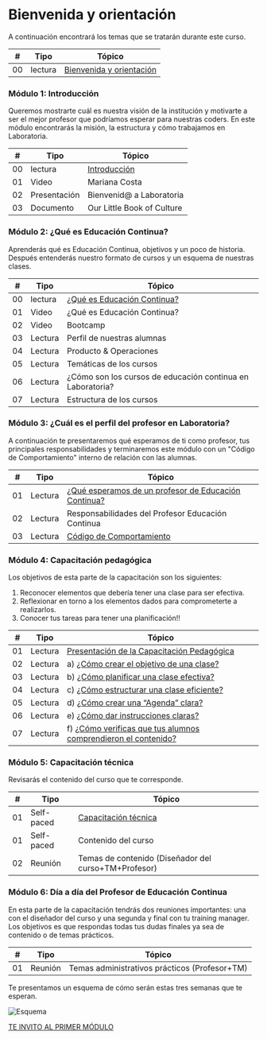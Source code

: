 # Bienvenida y orientación

A continuación encontrará los temas que se tratarán durante este curso.

| # | Tipo | Tópico
| - | ----- | -----
| 00 | lectura | [Bienvenida y orientación](01-bienvenida/01-paso.md)

### Módulo 1: Introducción

Queremos mostrarte cuál es nuestra visión de la institución y motivarte a ser el mejor profesor que podríamos esperar para nuestras coders. En este módulo encontrarás la misión, la estructura y cómo trabajamos en Laboratoria.


| # | Tipo | Tópico
| - | ----- | -----
| 00 | lectura | [Introducción](02-introduccion/02-paso.md)
| 01 | Video   | Mariana Costa
| 02 | Presentación | Bienvenid@ a Laboratoria
| 03 | Documento | Our Little Book of Culture


### Módulo 2: ¿Qué es Educación Continua?

Aprenderás qué es Educación Continua, objetivos y un poco de historia. Después entenderás nuestro formato de cursos y un esquema de nuestras clases.

| # | Tipo | Tópico
| - | ----- | -----
| 00 | lectura | [¿Qué es Educación Continua?](03-perfilprofesor/01-ec.md)
| 01 | Video | ¿Qué es Educación Continua?
| 02 | Video | Bootcamp
| 03 | Lectura | Perfil de nuestras alumnas
| 04 | Lectura | Producto & Operaciones
| 05 | Lectura | Temáticas de los cursos
| 06 | Lectura | ¿Cómo son los cursos de educación continua en Laboratoria?
| 07 | Lectura | Estructura de los cursos


### Módulo 3: ¿Cuál es el perfil del profesor en Laboratoria?

A continuación te presentaremos qué esperamos de ti como profesor, tus principales responsabilidades  y terminaremos este módulo con un "Código de Comportamiento" interno de relación con las alumnas.

| # | Tipo | Tópico
| - | ----- | -----
| 01 | Lectura | [¿Qué esperamos de un profesor de Educación Continua?](03-perfilprofesor/02-perfilprofesor.md)
| 02 | Lectura | Responsabilidades del Profesor Educación Continua
| 03 | Lectura | [Código de Comportamiento](03-perfilprofesor/03.comportamiento.md)


### Módulo 4: Capacitación pedagógica

Los objetivos de esta parte de la capacitación son los siguientes:

1. Reconocer elementos que debería tener una clase para ser efectiva. 
2. Reflexionar en torno a los elementos dados para comprometerte a realizarlos. 
3. Conocer tus tareas para tener una planificación!!


| # | Tipo | Tópico
| - | ----- | -----
| 01 | Lectura | [Presentación de la Capacitación Pedagógica](04-pedagogico/01-presentacioncapa.md)
| 02 | Lectura | a) [¿Cómo crear el objetivo de una clase?](04-pedagogico/02-creacioncontenido.md)
| 03 | Lectura | b) [¿Cómo planificar una clase efectiva?](04-pedagogico/03-planificacionclases.md)
| 04 | Lectura | c) [¿Cómo estructurar una clase eficiente?](04-pedagogico/04-estructuraclase.md)
| 05 | Lectura | d) [¿Cómo crear una “Agenda” clara?](04-pedagogico/05-agenda.md)
| 06 | Lectura | e) [¿Cómo dar instrucciones claras?](04-pedagogico/05.1.instrucciones.md)
| 07 | Lectura | f) [¿Cómo verificas que tus alumnos comprendieron el contenido?](04-pedagogico/06-verificacion.md)


### Módulo 5: Capacitación técnica

Revisarás el contenido del curso que te corresponde.

| # | Tipo | Tópico
| - | ----- | -----
| 01 | Self-paced | [Capacitación técnica](05-tecnico/unica.md)
| 01 | Self-paced | Contenido del curso
| 02 | Reunión | Temas de contenido (Diseñador del curso+TM+Profesor)


### Módulo 6: Día a día del Profesor de Educación Continua

En esta parte de la capacitación tendrás dos reuniones importantes: una con el diseñador del curso y una segunda y final con tu training manager. Los objetivos es que respondas todas tus dudas finales ya sea de contenido o de temas prácticos.

| # | Tipo | Tópico
| - | ----- | -----
| 01 | Reunión | Temas administrativos prácticos (Profesor+TM)

Te presentamos un esquema de cómo serán estas tres semanas que te esperan.

![Esquema](Diapositiva4.JPG)

[TE INVITO AL PRIMER MÓDULO](../02-introduccion/02-paso.md)
